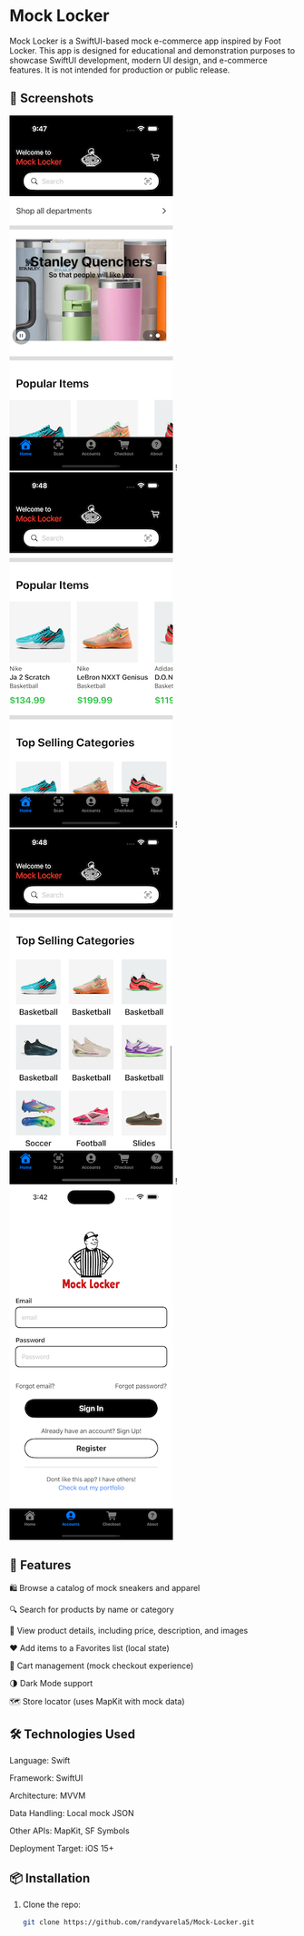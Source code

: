# Mock Locker

Mock Locker is a SwiftUI-based mock e-commerce app inspired by Foot Locker. This app is designed for educational and demonstration purposes to showcase SwiftUI development, modern UI design, and e-commerce features. It is not intended for production or public release.

## 📸 Screenshots

![homescreen Slideshow](homescreenSlideshow.png) !![homescreen carousel](homescreenCarousel.png) ! ![homescreen grid](homescreenGrid.png) ! ![Accounts Screen](AccountsScreen.png)

## 🚀 Features

🛍️ Browse a catalog of mock sneakers and apparel

🔍 Search for products by name or category

🧾 View product details, including price, description, and images

❤️ Add items to a Favorites list (local state)

🛒 Cart management (mock checkout experience)

🌗 Dark Mode support

🗺️ Store locator (uses MapKit with mock data)


## 🛠️ Technologies Used

Language: Swift

Framework: SwiftUI

Architecture: MVVM

Data Handling: Local mock JSON

Other APIs: MapKit, SF Symbols

Deployment Target: iOS 15+

## 📦 Installation

1. Clone the repo:
   ```bash
   git clone https://github.com/randyvarela5/Mock-Locker.git


